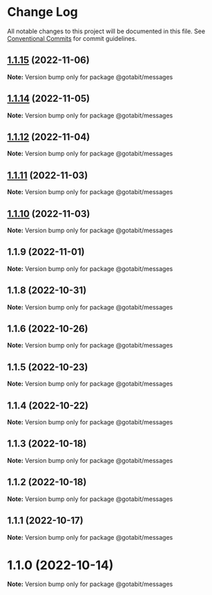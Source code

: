 # Change Log

All notable changes to this project will be documented in this file.
See [Conventional Commits](https://conventionalcommits.org) for commit guidelines.

## [1.1.15](https://github.com/gotabit/sdk-ts/compare/@gotabit/messages@1.1.14...@gotabit/messages@1.1.15) (2022-11-06)

**Note:** Version bump only for package @gotabit/messages

## [1.1.14](https://github.com/gotabit/sdk-ts/compare/@gotabit/messages@1.1.12...@gotabit/messages@1.1.14) (2022-11-05)

**Note:** Version bump only for package @gotabit/messages

## [1.1.12](https://github.com/gotabit/sdk-ts/compare/@gotabit/messages@1.1.11...@gotabit/messages@1.1.12) (2022-11-04)

**Note:** Version bump only for package @gotabit/messages

## [1.1.11](https://github.com/gotabit/sdk-ts/compare/@gotabit/messages@1.1.10...@gotabit/messages@1.1.11) (2022-11-03)

**Note:** Version bump only for package @gotabit/messages

## [1.1.10](https://github.com/gotabit/sdk-ts/compare/@gotabit/messages@1.1.9...@gotabit/messages@1.1.10) (2022-11-03)

**Note:** Version bump only for package @gotabit/messages

## 1.1.9 (2022-11-01)

**Note:** Version bump only for package @gotabit/messages

## 1.1.8 (2022-10-31)

**Note:** Version bump only for package @gotabit/messages

## 1.1.6 (2022-10-26)

**Note:** Version bump only for package @gotabit/messages

## 1.1.5 (2022-10-23)

**Note:** Version bump only for package @gotabit/messages

## 1.1.4 (2022-10-22)

**Note:** Version bump only for package @gotabit/messages

## 1.1.3 (2022-10-18)

**Note:** Version bump only for package @gotabit/messages

## 1.1.2 (2022-10-18)

**Note:** Version bump only for package @gotabit/messages

## 1.1.1 (2022-10-17)

**Note:** Version bump only for package @gotabit/messages

# 1.1.0 (2022-10-14)

**Note:** Version bump only for package @gotabit/messages
